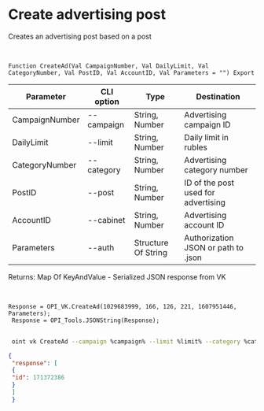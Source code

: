 ﻿---
sidebar_position: 2
---

# Create advertising post
 Creates an advertising post based on a post


<br/>


`Function CreateAd(Val CampaignNumber, Val DailyLimit, Val CategoryNumber, Val PostID, Val AccountID, Val Parameters = "") Export`

 | Parameter | CLI option | Type | Destination |
 |-|-|-|-|
 | CampaignNumber | --campaign | String, Number | Advertising campaign ID |
 | DailyLimit | --limit | String, Number | Daily limit in rubles |
 | CategoryNumber | --category | String, Number | Advertising category number |
 | PostID | --post | String, Number | ID of the post used for advertising |
 | AccountID | --cabinet | String, Number | Advertising account ID |
 | Parameters | --auth | Structure Of String | Authorization JSON or path to .json |

 
 Returns: Map Of KeyAndValue - Serialized JSON response from VK

<br/>




```bsl title="Code example"
Response = OPI_VK.CreateAd(1029683999, 166, 126, 221, 1607951446, Parameters);
 Response = OPI_Tools.JSONString(Response);
```
	


```sh title="CLI command example"
 
 oint vk CreateAd --campaign %campaign% --limit %limit% --category %category% --post %post% --cabinet %cabinet% --auth %auth%

```

```json title="Result"
{
 "response": [
 {
 "id": 171372386
 }
 ]
 }
```

